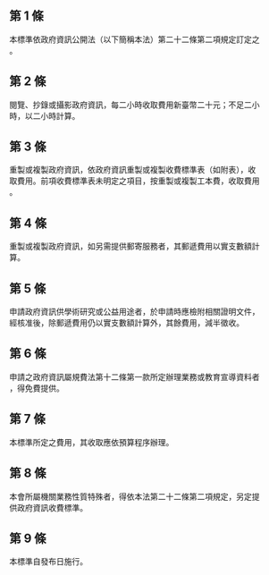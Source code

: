 第 1 條
-------
本標準依政府資訊公開法（以下簡稱本法）第二十二條第二項規定訂定之  
。

第 2 條
-------
閱覽、抄錄或攝影政府資訊，每二小時收取費用新臺幣二十元；不足二小  
時，以二小時計算。

第 3 條
-------
重製或複製政府資訊，依政府資訊重製或複製收費標準表（如附表），收  
取費用。前項收費標準表未明定之項目，按重製或複製工本費，收取費用  
。

第 4 條
-------
重製或複製政府資訊，如另需提供郵寄服務者，其郵遞費用以實支數額計  
算。

第 5 條
-------
申請政府資訊供學術研究或公益用途者，於申請時應檢附相關證明文件，  
經核准後，除郵遞費用仍以實支數額計算外，其餘費用，減半徵收。

第 6 條
-------
申請之政府資訊屬規費法第十二條第一款所定辦理業務或教育宣導資料者  
，得免費提供。

第 7 條
-------
本標準所定之費用，其收取應依預算程序辦理。

第 8 條
-------
本會所屬機關業務性質特殊者，得依本法第二十二條第二項規定，另定提  
供政府資訊收費標準。

第 9 條
-------
本標準自發布日施行。

